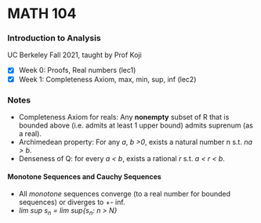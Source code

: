 # MATH 104
### Introduction to Analysis
UC Berkeley Fall 2021, taught by Prof Koji

- [x] Week 0: Proofs, Real numbers (lec1)
- [x] Week 1: Completeness Axiom, max, min, sup, inf (lec2)

### Notes
- Completeness Axiom for reals: Any **nonempty** subset of R that is bounded above (i.e. admits at least 1 upper bound) admits suprenum (as a real).
- Archimedean property: For any *a*, *b* *>0*, exists a natural number n s.t. *na > b*.
- Denseness of Q: for every *a < b*, exists a rational *r* s.t. *a < r < b*.

#### Monotone Sequences and Cauchy Sequences
- All *monotone* sequences converge (to a real number for bounded sequences) or diverges to +- inf.
- *lim sup s<sub>n</sub> = lim sup{s<sub>n</sub>: n > N}*
